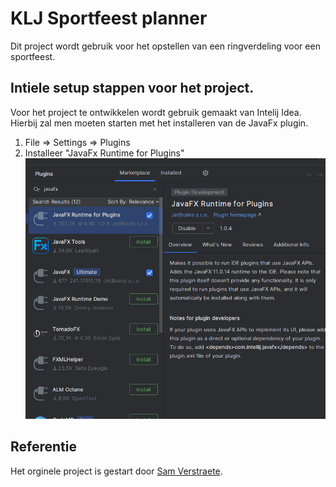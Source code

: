# KLJ Sportfeest planner
Dit project wordt gebruik voor het opstellen van een ringverdeling voor een sportfeest.

## Intiele setup stappen voor het project.
Voor het project te ontwikkelen wordt gebruik gemaakt van Intelij Idea.  
Hierbij zal men moeten starten met het installeren van de JavaFx plugin.
1. File => Settings => Plugins
2. Installeer "JavaFx Runtime for Plugins"  
![JavaFx Runtime for Plugins](assets/javafx_plugin.png)

## Referentie
Het orginele project is gestart door [Sam Verstraete](https://github.com/samverstraete).